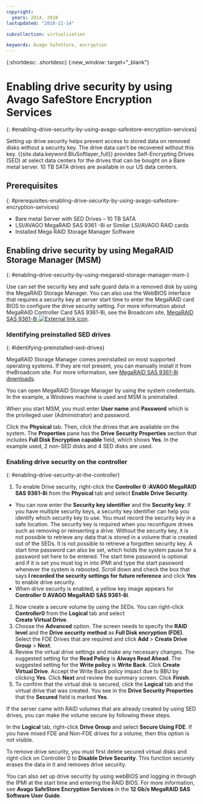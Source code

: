 ```yaml
---
copyright:
  years: 2014, 2018
lastupdated: "2018-11-14"

subcollection: virtualization

keywords: Avago SafeStore, encryption
---
```


{:shortdesc: .shortdesc}
{:new_window: target="_blank"}

# Enabling drive security by using Avago SafeStore Encryption Services
{: #enabling-drive-security-by-using-avago-safestore-encryption-services}

Setting up drive security helps prevent access to stored data on removed disks without a security key. The drive data can't be recovered without this key. {{site.data.keyword.BluSoftlayer_full}} provides Self-Encrypting Drives (SED) at select data centers for the drives that can be bought on a Bare metal server. 10 TB SATA drives are available in our US data centers.

## Prerequisites
{: #prerequisites-enabling-drive-security-by-using-avago-safestore-encryption-services}

* Bare metal Server with SED Drives – 10 TB SATA
* LSI/AVAGO MegaRAID SAS 9361 -8i or Similar LSI/AVAGO RAID cards
* Installed Mega RAID Storage Manager Software

## Enabling drive security by using MegaRAID Storage Manager (MSM)
{: #enabling-drive-security-by-using-megaraid-storage-manager-msm-}

Use can set the security key and safe guard data in a removed disk by using the MegaRAID Storage Manager. You can also use the WebBIOS interface that requires a security key at server start time to enter the MegaRAID card BIOS to configure the drive security setting. For more information about MegaRAID Controller Card SAS 9361-8i, see the Broadcom site, [MegaRAID SAS 9361-8i ![External link icon](../../icons/launch-glyph.svg "External link icon")](https://www.broadcom.com/products/storage/raid-controllers/megaraid-sas-9361-8i#documentation).

### Identifying preinstalled SED drives
{: #identifying-preinstalled-sed-drives}

MegaRAID Storage Manager comes preinstalled on most supported operating systems. If they are not present, you can manually install it from theBroadcom site. For more information, see [MegaRAID SAS 9361-8i downloads](https://www.broadcom.com/products/storage/raid-controllers/megaraid-sas-9361-8i#downloads).

You can open MegaRAID Storage Manager by using the system credentials. In the example, a Windows machine is used and MSM is preinstalled.

When you start MSM, you must enter **User name** and **Password** which is the privileged user (Administrator) and password.

<!--![Figure 1](images/1_adapter_login.jpg)-->

Click the **Physical** tab. Then, click the drives that are available on the system. The **Properties** pane has the
**Drive Security Properties** section that includes **Full Disk Encryption capable** field, which shows **Yes**. In the example used, 2 non-SED disks and 4 SED disks are used.

<!--![Figure 2](images/1_fde_capable_drives.jpg)-->

### Enabling drive security on the controller
{: #enabling-drive-security-at-the-controller}

1. To enable Drive security, right-click the **Controller 0 :AVAGO MegaRAID SAS 9361-8i** from the **Physical** tab and select
**Enable Drive Security**.
  * You can now enter the **Security key identifier** and the **Security key**. If you have multiple security keys, a security key identifier can help you identify which security key to use. You must record the security key in a safe location. The security key is required when you reconfigure drives such as removing or reinserting a drive. Without the security key, it is not possible to retrieve any data that is stored in a volume that is created out of the SEDs. It is not possible to retrieve a forgotten security key. A start time password can also be set, which holds the system pause for a password set here to be entered. The start time password is optional and if it is set you must log in into IPMI and type the start password whenever the system is rebooted. Scroll down and check the box that says **I recorded the security settings for future reference** and click **Yes** to enable drive security.
  * When drive security is enabled, a yellow key image appears for **Controller 0 AVAGO MegaRAID SAS 9361-8i**.
2. Now create a secure volume by using the SEDs. You can right-click **Controller0** from the **Logical** tab and select  
**Create Virtual Drive**.
3. Choose the **Advanced** option. The screen needs to specify the **RAID level** and the **Drive security method** as
**Full Disk encryption (FDE)**. Select the FDE Drives that are required and click **Add** > **Create Drive Group** > **Next**.
4. Review the virtual drive settings and make any necessary changes. The suggested setting for the **Read Policy** is **Always Read Ahead**. The suggested setting for the **Write policy** is **Write Back**. Click **Create Virtual Drive**. Accept the Write Back policy impact due to BBU by clicking **Yes**. Click **Next** and review the summary screen. Click **Finish**.
5. To confirm that the virtual disk is secured, click the **Logical** tab and the virtual drive that was created. You see in the **Drive Security Properties** that the **Secured** field is marked **Yes**.

<!--![Figure 3](images/2_enable_drive_security.jpg)-->
<!--![Figure 4](images/3_security_key_details_page.jpg)-->
<!--![Figure 5](images/4_security_key_set_0.jpg)-->
<!--![Figure 6](images/9_create_vd_with_fde_drives.jpg)-->
<!--![Figure 7](images/10_create_vd_advanced_select_raid_drive_encryption_0.jpg)-->
<!--![Figure 8](images/create_vd_settings.jpg)-->
<!--![Figure 9](images/6_vd_secured_confirmation_0.jpg)-->

If the server came with RAID volumes that are already created by using SED drives, you can make the volume secure by following these steps.

In the **Logical** tab, right-click **Drive Group** and select **Secure Using FDE**. If you have mixed FDE and Non-FDE
drives for a volume, then this option is not visible.

<!--![Figure 10](images/5_secure_existing_vd_with_fde_drives_0.jpg)-->

To remove drive security, you must first delete secured virtual disks and right-click on Controller 0 to **Disable Drive Security**. This function securely erases the data in it and removes drive security.

You can also set up drive security by using webBIOS and logging in through the IPMI at the start time and entering the RAID BIOS. For more information, see **Avago SafeStore Encryption Services** in the **12 Gb/s MegaRAID SAS Software User Guide**.
